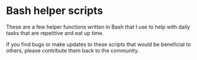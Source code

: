 # Bash helper scripts
These are a few helper functions written in Bash that I use to help with daily tasks that are repetitive and eat up time.

If you find bugs or make updates to these scripts that would be beneficial to others, please contribute them back to the community.
